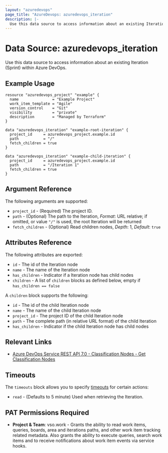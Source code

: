```yaml
---
layout: "azuredevops"
page_title: "AzureDevops: azuredevops_iteration"
description: |-
  Use this data source to access information about an existing Iteration (Sprint) within Azure DevOps.
---
```


# Data Source: azuredevops_iteration

Use this data source to access information about an existing Iteration (Sprint) within Azure DevOps.

## Example Usage

```hcl
resource "azuredevops_project" "example" {
  name               = "Example Project"
  work_item_template = "Agile"
  version_control    = "Git"
  visibility         = "private"
  description        = "Managed by Terraform"
}

data "azuredevops_iteration" "example-root-iteration" {
  project_id     = azuredevops_project.example.id
  path           = "/"
  fetch_children = true
}

data "azuredevops_iteration" "example-child-iteration" {
  project_id     = azuredevops_project.example.id
  path           = "/Iteration 1"
  fetch_children = true
}
```

## Argument Reference

The following arguments are supported:

- `project_id` - (Required) The project ID.
- `path` - (Optional) The path to the Iteration, _Format_: URL relative; if omitted, or value `"/"` is used, the root Iteration will be returned
- `fetch_children` - (Optional) Read children nodes, _Depth_: 1, _Default_: `true`

## Attributes Reference

The following attributes are exported:

- `id` - The id of the Iteration node
- `name` - The name of the Iteration node
- `has_children` - Indicator if a Iteration node has child nodes
- `children` - A list of `children` blocks as defined below, empty if `has_children == false`

A `children` block supports the following:

- `id` - The id of the child Iteration node
- `name` - The name of the child Iteration node
- `project_id` - The project ID of the child Iteration node
- `path` - The complete path (in relative URL format) of the child Iteration
- `has_children` - Indicator if the child Iteration node has child nodes

## Relevant Links

- [Azure DevOps Service REST API 7.0 - Classification Nodes - Get Classification Nodes](https://docs.microsoft.com/en-us/rest/api/azure/devops/wit/classification-nodes/get-classification-nodes?view=azure-devops-rest-7.0)

## Timeouts

The `timeouts` block allows you to specify [timeouts](https://developer.hashicorp.com/terraform/language/resources/syntax#operation-timeouts) for certain actions:

* `read` - (Defaults to 5 minute) Used when retrieving the Iteration.

## PAT Permissions Required

- **Project & Team**: vso.work - Grants the ability to read work items, queries, boards, area and iterations paths, and other work item tracking related metadata. Also grants the ability to execute queries, search work items and to receive notifications about work item events via service hooks. 
